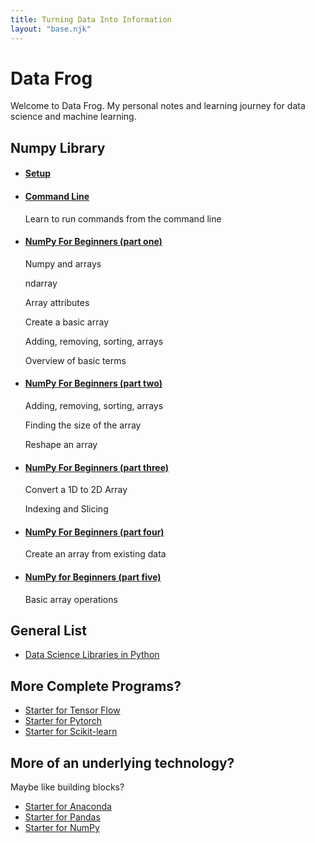 ```yaml
---
title: Turning Data Into Information
layout: "base.njk"
---
```

<h1>Data Frog</h1>
<p>Welcome to Data Frog. My personal notes and learning journey for data science and machine learning.</p>
<h2>Numpy Library</h2>
<ul>
    <li>
        <h4><a href="./numpy/setup">Setup</a></h4>
    </li>
    <li>
        <h4><a href="./numpy/command_line">Command Line</a></h4>
        <p>Learn to run commands from the command line</p>
    </li>
    <li>
        <h4><a href="./numpy/beginners_one">NumPy For Beginners (part one)</a></h4>
        <p>Numpy and arrays</p>
        <p>ndarray</p>
        <p>Array attributes</p>
        <p>Create a basic array</p>
        <p>Adding, removing, sorting, arrays</p>
        <p>Overview of basic terms</p>
    </li>
    <li>
        <h4><a href="./numpy/beginners_two">NumPy For Beginners (part two)</a></h4>
        <p>Adding, removing, sorting, arrays</p>
        <p>Finding the size of the array</p>
        <p>Reshape an array</p>
    </li>
    <li>
        <h4><a href="./numpy/beginners_three">NumPy For Beginners (part three)</a></h4>
        <p>Convert a 1D to 2D Array</p>
        <p>Indexing and Slicing</p>
    </li>
    <li>
        <h4><a href="./numpy/beginners_four">NumPy For Beginners (part four)</a></h4>
        <p>Create an array from existing data</p>
    </li>
    <li>
        <h4><a href="./numpy/beginners_five">NumPy for Beginners (part five)</a></h4>
        <p>Basic array operations</p>
    </li>
</ul>
<h2>General List</h2>
<ul>
    <li>
        <a href="./data_science_software_list">Data Science Libraries in Python</a>
    </li>
</ul>
<h2>More Complete Programs?</h2>
<ul>
    <li>
        <a href="./start_tensor_flow">Starter for Tensor Flow</a>
    </li>
    <li>
        <a href="./start_pytorch">Starter for Pytorch</a>
    </li>
    <li>
        <a href="./start_scikit_learn">Starter for Scikit-learn</a>
    </li>
</ul>
<h2>More of an underlying technology?</h2>
<p>Maybe like building blocks?</p>
<ul>
    <li>
        <a href="./start_anaconda">Starter for Anaconda</a>
    </li>
    <li>
        <a href="./start_pandas">Starter for Pandas</a>
    </li>
    <li>
        <a href="./start_numpy">Starter for NumPy</a>
    </li>
</ul>